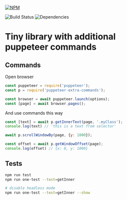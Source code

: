 [![NPM](https://nodei.co/npm/puppeteer-extra-commands.png?downloads=true&stars=true)](https://nodei.co/npm/dom-walker/)

![Build Status](https://travis-ci.org/k03mad/puppeteer-extra-commands.svg?branch=master) ![Dependencies](https://david-dm.org/k03mad/puppeteer-extra-commands.svg)

# Tiny library with additional puppeteer commands

## Commands

Open browser

```js
const puppeteer = require('puppeteer');
const p = require('puppeteer-extra-commands');

const browser = await puppeteer.launch(options);
const [page] = await browser.pages();
```

And use commands this way

```js
const [text] = await p.getInnerText(page, '.myClass');
console.log(text) // 'this is a text from selector'
```
```js
await p.scrollWindowBy(page, {y: 1000});

const offset = await p.getWindowOffset(page);
console.log(offset) // {x: 0, y: 1000}
```

## Tests

```bash
npm run test
npm run one-test --test=getInner

# disable headless mode
npm run one-test --test=getInner --show
```
